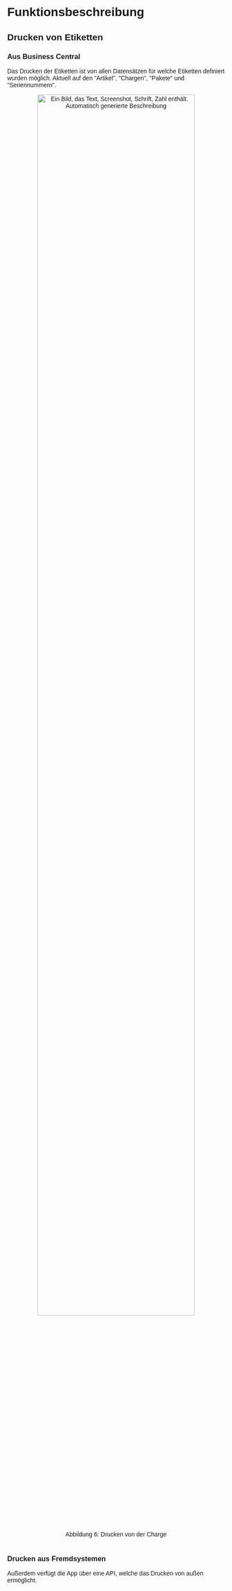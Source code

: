 <style>
body {
    font-family: "Century Gothic", "CenturyGothic", "AppleGothic", sans-serif;
}
</style>

# Funktionsbeschreibung

## Drucken von Etiketten

### Aus Business Central

Das Drucken der Etiketten ist von allen Datensätzen für welche Etiketten definiert wurden möglich. Aktuell auf den \"Artikel\", \"Chargen\", \"Pakete\" und \"Seriennummern\". <br>

<div style="text-align: center;">
    <img src="../../images/Labels/Labels6.png" alt="Ein Bild, das Text, Screenshot, Schrift, Zahl enthält. Automatisch generierte Beschreibung" style="width: 85%; height: auto;">
    <figcaption>Abbildung 6: Drucken von der Charge</figcaption>
</div>

<br>

### Drucken aus Fremdsystemen

Außerdem verfügt die App über eine API, welche das Drucken von außen ermöglicht.